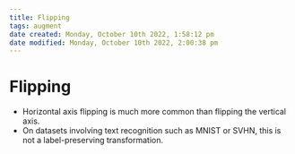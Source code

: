 ```yaml
---
title: Flipping
tags: augment
date created: Monday, October 10th 2022, 1:58:12 pm
date modified: Monday, October 10th 2022, 2:00:38 pm
---
```


# Flipping
- Horizontal axis flipping is much more common than flipping the vertical axis.
- On datasets involving text recognition such as MNIST or SVHN, this is not a label-preserving transformation.



